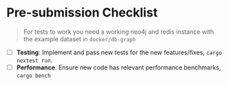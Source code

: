 # Pre-submission Checklist

> For tests to work you need a working neo4j and redis instance with the example dataset in `docker/db-graph`

- [ ] **Testing**: Implement and pass new tests for the new features/fixes, `cargo nextest run`.
- [ ] **Performance**: Ensure new code has relevant performance benchmarks, `cargo bench`
